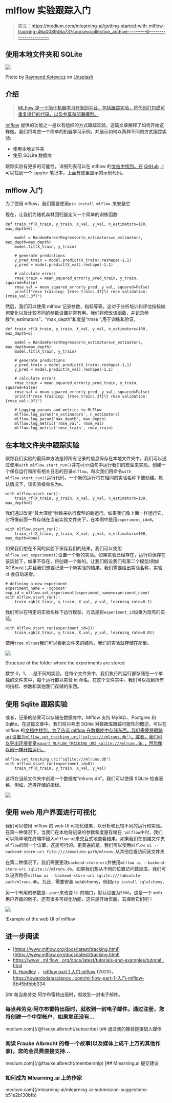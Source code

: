 # mlflow 实验跟踪入门

> 原文：<https://medium.com/mlearning-ai/getting-started-with-mlflow-tracking-46a0089d6a73?source=collection_archive---------6----------------------->

## 使用本地文件夹和 SQLite

![](img/93c1a862d110b0d21cab535c4e55c95d.png)

Photo by [Raymond Kotewicz](https://unsplash.com/@rayjkiii?utm_source=medium&utm_medium=referral) on [Unsplash](https://unsplash.com?utm_source=medium&utm_medium=referral)

## 介绍

> [MLflow 是一个简化机器学习开发的平台，包括跟踪实验，将代码打包成可重复运行的代码，以及共享和部署模型。](https://github.com/mlflow/mlflow)

[mlflow](https://www.mlflow.org/) 提供的功能之一是以有组织的方式跟踪实验。这篇文章解释了如何开始这样做。我们将考虑一个简单的机器学习示例，并展示如何以两种不同的方式跟踪实验:

*   使用本地文件夹
*   使用 SQLite 数据库

跟踪实验有更多的可能性，详细列表可以在 mlflow 的[文档中找到。在](https://www.mlflow.org/docs/latest/tracking.html) [GitHub](https://github.com/froukje/articles/blob/main/03_mlflow.ipynb) 上可以找到一个 jupyter 笔记本，上面有这里显示的示例代码。

## mlflow 入门

为了使用 mflow，我们需要使用`pip install mlflow.`来安装它

现在，让我们为随机森林回归量定义一个简单的训练函数:

```
def train_rf(X_train, y_train, X_val, y_val, n_estimators=100, max_depth=6):

    model = RandomForestRegressor(n_estimators=n_estimators, max_depth=max_depth)
    model.fit(X_train, y_train)

    # generate predictions
    y_pred_train = model.predict(X_train).reshape(-1,1)
    y_pred = model.predict(X_val).reshape(-1,1)

    # calculate errors
    rmse_train = mean_squared_error(y_pred_train, y_train, squared=False)
    rmse_val = mean_squared_error(y_pred, y_val, squared=False)
    print(f"rmse training: {rmse_train:.3f}\t rmse validation: {rmse_val:.3f}")
```

然后，我们可以使用 mlflow 记录参数、指标等等。这对于分析培训和评估指标如何变化以及比较不同的参数设置非常有用。我们将修改该函数，并记录参数“n_estimators”、“max_depth”和度量“rmse ”,用于训练和验证。

```
def train_rf(X_train, y_train, X_val, y_val, n_estimators=100, max_depth=6):

    model = RandomForestRegressor(n_estimators=n_estimators, max_depth=max_depth)
    model.fit(X_train, y_train)

    # generate predictions
    y_pred_train = model.predict(X_train).reshape(-1,1)
    y_pred = model.predict(X_val).reshape(-1,1)

    # calculate errors
    rmse_train = mean_squared_error(y_pred_train, y_train, squared=False)
    rmse_val = mean_squared_error(y_pred, y_val, squared=False)
    print(f"rmse training: {rmse_train:.3f}\t rmse validation: {rmse_val:.3f}")

    # Logging params and metrics to MLFlow
    mlflow.log_param('n_estimators', n_estimators)
    mlflow.log_param('max_depth', max_depth)
    mlflow.log_metric('rmse_val', rmse_val)
    mlflow.log_metric('rmse_train', rmse_train)
```

## 在本地文件夹中跟踪实验

跟踪我们实验的最简单方法是将所有记录的信息保存在本地文件夹中。我们可以通过使用`with mlflow.start_run()`并在`with`语句中运行我们的模型来实现。创建一个保存运行和所有相关日志的目录`mlflow`。每次我们用命令`with mlflow.start_run()`运行代码，一个新的运行将在相同的实验名称下被创建。默认情况下，该实验被命名为`0`。

```
with mlflow.start_run():
    train_rf(X_train, y_train, X_val, y_val, n_estimators=100, max_depth=6)
```

我们通过改变“最大深度”参数来执行模型的新运行。如果我们像上面一样运行它，它将像前面一样存储在当前实验文件夹下，在本例中是用`experiment_id=0`。

```
with mlflow.start_run():
    train_rf(X_train, y_train, X_val, y_val, n_estimators=100, max_depth=None)
```

如果我们想在不同的实验下保存我们的结果，我们可以使用`mlflow.set_experiment()`设置一个新的实验。如果实验已经存在，运行将保存在该实验下，如果不存在，将创建一个新的。让我们假设我们有第二个模型(例如 XGBoost ),并且我们想要记录一个新实验的结果。我们需要给出实验名称，实验 id 会自动递增。

```
# defining a new experiment
experiment_name = 'xgboost'
exp_id = mlflow.set_experiment(experiment_name=experiment_name)
with mlflow.start_run():
    train_xgb(X_train, y_train, X_val, y_val, learning_rate=0.1)
```

我们可以在特定的实验名称下运行模型，方法是将`experiment_id`设置为现有的实验。

```
with mlflow.start_run(experiment_id=1):
    train_xgb(X_train, y_train, X_val, y_val, learning_rate=0.01)
```

使用`tree mlruns`我们可以看到文件夹的结构，我们的实验就存储在那里。

![](img/ae0c41812d11e7b6c033e00e23624369.png)

Structure of the folder where the experiments are stored

数字 0，1，…是不同的实验。在每个文件夹中，我们执行的运行都存储在一个单独的文件夹中，每个运行都以实验 id 命名。在这个文件夹中，我们可以找到所有的指标、参数和其他我们存储的东西。

## 使用 Sqlite 跟踪实验

或者，记录的结果可以存储在数据库中。Mlflow 支持 MySQL、Postgres 和 Sqlite。在这篇文章中，我们将只考虑 SQlite 对数据库跟踪可能性的概述，可以在 mlflow 的[文档中找到。为了告诉 mlflow 在数据库中存储东西，我们需要将跟踪 uri 设置为`mlflow.set_tracking_uri("sqlite:///mlruns.db")`。或者，我们可以导出环境变量`export MLFLOW_TRACKING_URI sqlite:///mlruns.db.`，然后像以前一样开始运行。](https://www.mlflow.org/docs/latest/tracking.html)

```
mlflow.set_tracking_uri("sqlite:///mlruns.db")
with mlflow.start_run(experiment_id=0):
    train_rf(X_train, y_train, X_val, y_val)
```

这将在当前文件夹中创建一个数据库“mlruns.db”。我们可以使用 SQLite 检查表格，例如，选择存储的指标。

![](img/edb133f7f71c40b9cde35779243c9254.png)

## 使用 web 用户界面进行可视化

我们可以使用 mlflow 的 web UI 可视化结果，以分析和比较不同的运行和实验。在第一种情况下，当我们在本地将记录的参数和度量存储在`.\mlflow`中时，我们可以简单地在终端中键入`mlflow ui`来交互式地查看结果。如果我们在创建文件夹`mlflow`的同一个位置，这是可行的。更普遍的是，我们可以使用`mlflow ui --backend-store-uri file:////absolute-path/mlruns.`从其他位置访问该文件夹

在第二种情况下，我们需要更改`backend-store-uri`并使用`mlflow ui --backend-store-uri sqlite:///mlruns.db`。如果我们想从不同的位置访问数据库，我们可以设置路径`mlflow ui --backend-store-uri sqlite:////absolute-path/mlruns.db`。为此，需要安装 sqlalchemy，例如`pip install sqlalchemy.`

另一个有用的参数是`--port`来改变 UI 的端口，默认设置为`5000`。这是一个 web 用户界面的例子。还有很多可视化功能，这只是开始页面。去探索它们吧！

![](img/ea85668b9ed1e8ecf021f10316ba534a.png)

!Example of the web UI of mlflow

## 进一步阅读

*   [https://www.mlflow.org/docs/latest/tracking.html](https://www.mlflow.org/docs/latest/tracking.html)
*   [https://www . ml flow . org/docs/latest/tutorials-and-examples/tutorial . html](https://www.mlflow.org/docs/latest/tutorials-and-examples/tutorial.html)
*   [D. Hundley](https://dkhundley.medium.com/?source=post_page-----8b45bfbbb334--------------------------------) ， [mlflow part 1 入门 mlflow](https://towardsdatascience.com/mlflow-part-1-getting-started-with-mlflow-8b45bfbbb334) (2020)，[https://towardsdatascience . com/ml flow-part-1-入门-mlflow-8b45bfbbb334](https://towardsdatascience.com/mlflow-part-1-getting-started-with-mlflow-8b45bfbbb334)

[](/@frauke.albrecht/subscribe) [## 每当弗劳克·阿尔布雷特出版时，就收到一封电子邮件。

### 每当弗劳克·阿尔布雷特出版时，就收到一封电子邮件。通过注册，您将创建一个中型帐户，如果您还没有…

medium.com](/@frauke.albrecht/subscribe) [](/@frauke.albrecht/membership) [## 通过我的推荐链接加入媒体

### 阅读 Frauke Albrecht 的每一个故事(以及媒体上成千上万的其他作家)。您的会员费直接支持…

medium.com](/@frauke.albrecht/membership) [](/mlearning-ai/mlearning-ai-submission-suggestions-b51e2b130bfb) [## Mlearning.ai 提交建议

### 如何成为 Mlearning.ai 上的作家

medium.com](/mlearning-ai/mlearning-ai-submission-suggestions-b51e2b130bfb)